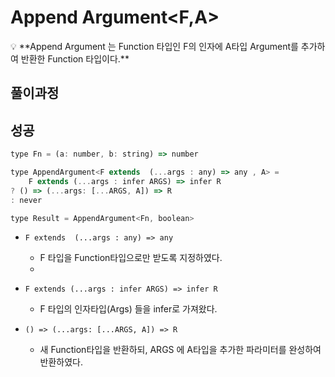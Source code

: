 # Append Argument<F,A>

<aside>
💡 **Append Argument<F,A> 는 Function 타입인 F의 인자에 A타입 Argument를 추가하여 반환한 Function 타입이다.**

</aside>

## 풀이과정

## 성공

```jsx
type Fn = (a: number, b: string) => number

type AppendArgument<F extends  (...args : any) => any , A> = 
	F extends (...args : infer ARGS) => infer R 
? () => (...args: [...ARGS, A]) => R
: never

type Result = AppendArgument<Fn, boolean>
```

- `F extends  (...args : any) => any`
    - F 타입을 Function타입으로만 받도록 지정하였다.
    - 
- `F extends (...args : infer ARGS) => infer R`
    - F 타입의 인자타입(Args) 들을 infer로 가져왔다.

- `() => (...args: [...ARGS, A]) => R`
    - 새 Function타입을 반환하되, ARGS 에 A타입을 추가한 파라미터를 완성하여 반환하였다.